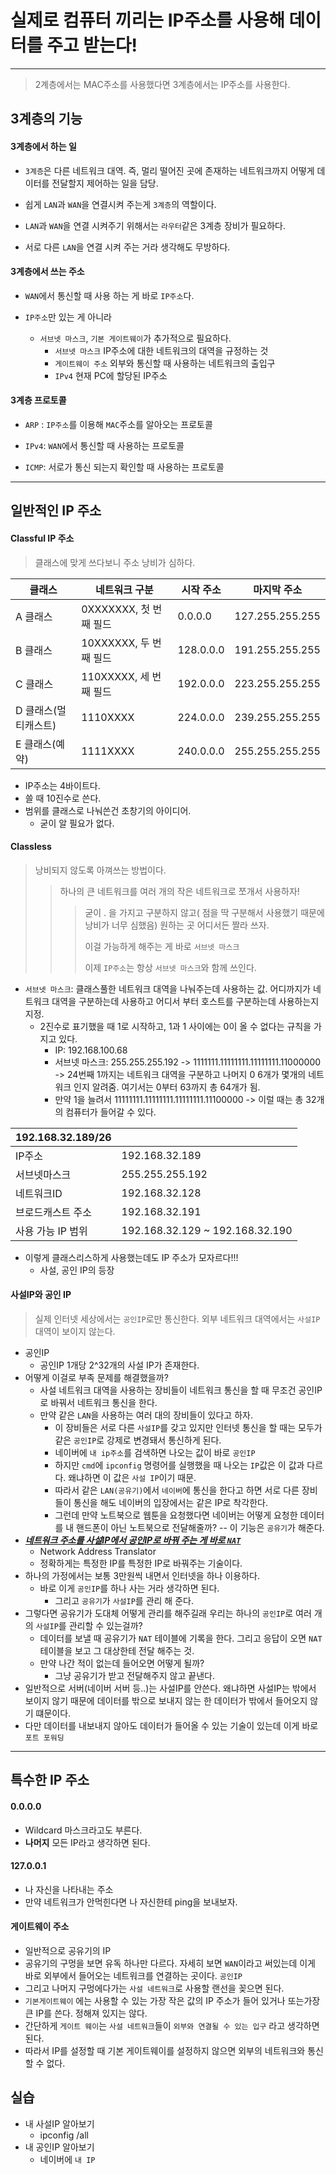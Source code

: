 # 실제로 컴퓨터 끼리는 IP주소를 사용해 데이터를 주고 받는다!

-----

> 2계층에서는 MAC주소를 사용했다면 3계층에서는 IP주소를 사용한다.



## 3계층의 기능



#### 3계층에서 하는 일

- `3계층`은 다른 네트워크 대역. 즉, 멀리 떨어진 곳에 존재하는 네트워크까지 어떻게 데이터를 전달할지 제어하는 일을 담당.

- 쉽게 `LAN`과 `WAN`을 연결시켜 주는게 `3계층`의 역할이다.
- `LAN`과 `WAN`을 연결 시켜주기 위해서는 `라우터`같은 3계층 장비가 필요하다.
- 서로 다른 `LAN`을 연결 시켜 주는 거라 생각해도 무방하다.

#### 3계층에서 쓰는 주소

- `WAN`에서 통신할 때 사용 하는 게 바로 `IP주소`다.

- `IP주소`만 있는 게 아니라
  - `서브넷 마스크`, `기본 게이트웨이`가 추가적으로 필요하다.
    - `서브넷 마스크`  IP주소에 대한 네트워크의 대역을 규정하는 것
    - `게이트웨이 주소` 외부와 통신할 때 사용하는 네트워크의 출입구
    - `IPv4` 현재 PC에 할당된 IP주소

#### 3계층 프로토콜

- `ARP` : `IP주소`를 이용해 `MAC`주소를 알아오는 프로토콜
- `IPv4`: `WAN`에서 통신할 때 사용하는 프로토콜

- `ICMP`: 서로가 통신 되는지 확인할 때 사용하는 프로토콜



-----

## 일반적인 IP 주소



#### Classful IP 주소

> 클래스에 맞게 쓰다보니 주소 낭비가 심하다.

| 클래스               | 네트워크 구분          | 시작 주소 | 마지막 주소     |
| -------------------- | ---------------------- | --------- | --------------- |
| A 클래스             | 0XXXXXXX, 첫 번째 필드 | 0.0.0.0   | 127.255.255.255 |
| B 클래스             | 10XXXXXX, 두 번째 필드 | 128.0.0.0 | 191.255.255.255 |
| C 클래스             | 110XXXXX, 세 번째 필드 | 192.0.0.0 | 223.255.255.255 |
| D 클래스(멀티캐스트) | 1110XXXX               | 224.0.0.0 | 239.255.255.255 |
| E 클래스(예약)       | 1111XXXX               | 240.0.0.0 | 255.255.255.255 |

- IP주소는 4바이트다.
- 쓸 때 10진수로 쓴다.
- 범위를 클래스로 나눠쓴건 초창기의 아이디어.
  - 굳이 알 필요가 없다. 



#### Classless

> 낭비되지 않도록 아껴쓰는 방법이다.
>
> > 하나의 큰 네트워크를 여러 개의 작은 네트워크로 쪼개서 사용하자!
> >
> > > 굳이 . 을 가지고 구분하지 않고( 점을 딱 구분해서 사용했기 때문에 낭비가 너무 심했음) 원하는 곳 어디서든 짤라  쓰자.
> > >
> > > 이걸 가능하게 해주는 게 바로 `서브넷 마스크`
> > >
> > > 이제 `IP주소`는 항상 `서브넷 마스크`와 함께 쓰인다.

- `서브넷 마스크`: 클래스풀한 네트워크 대역을 나눠주는데  사용하는 값. 어디까지가 네트워크 대역을 구분하는데 사용하고 어디서 부터 호스트를 구분하는데 사용하는지 지정.
  - 2진수로 표기했을 때 1로 시작하고, 1과 1 사이에는 0이 올 수 없다는 규칙을 가지고 있다.
    - IP: 192.168.100.68
    - 서브넷 마스크: 255.255.255.192 -> 1111111.11111111.11111111.11000000 -> 24번째 1까지는 네트워크 대역을 구분하고 나머지 0 6개가 몇개의 네트워크 인지 알려줌. 여기서는 0부터 63까지 총 64개가 됨.
    - 만약 1을 늘려서 11111111.11111111.11111111.11100000 -> 이럴 때는 총 32개의 컴퓨터가 들어갈 수 있다.

| 192.168.32.189/26 |                                 |
| ----------------- | ------------------------------- |
| IP주소            | 192.168.32.189                  |
| 서브넷마스크      | 255.255.255.192                 |
| 네트워크ID        | 192.168.32.128                  |
| 브로드캐스트 주소 | 192.168.32.191                  |
| 사용 가능 IP 범위 | 192.168.32.129 ~ 192.168.32.190 |

- 이렇게 클래스리스하게 사용했는데도 IP 주소가 모자르다!!! 
  - 사설, 공인 IP의 등장

#### 사설IP와 공인 IP

> 실제 인터넷 세상에서는 `공인IP`로만 통신한다. 외부 네트워크 대역에서는 `사설IP` 대역이 보이지 않는다.

- 공인IP
  - 공인IP 1개당 2^32개의 사설 IP가 존재한다.
- 어떻게 이걸로 부족 문제를 해결했을까?
  - 사설 네트워크 대역을 사용하는 장비들이 네트워크 통신을 할 때 무조건 공인IP로 바꿔서 네트워크 통신을 한다.
  - 만약 같은 `LAN`을 사용하는 여러 대의 장비들이 있다고 하자.
    - 이 장비들은 서로 다른 `사설IP`를 갖고 있지만 인터넷 통신을 할 때는 모두가 같은 `공인IP`로 강제로 변경돼서 통신하게 된다.
    - 네이버에 `내 ip주소`를 검색하면 나오는 값이 바로 `공인IP`
    - 하지만 `cmd`에 `ipconfig` 명령어를 실행했을 때 나오는 `IP`값은 이 값과 다르다. 왜냐하면 이 값은 `사설 IP`이기 때문.
    - 따라서 같은 `LAN(공유기)`에서 `네이버`에 통신을 한다고 하면 서로 다른 장비들이 통신을 해도 네이버의 입장에서는 같은 IP로 착각한다.
    - 그런데 만약 노트북으로 웹툰을 요청했다면 네이버는 어떻게 요청한 데이터를 내 핸드폰이 아닌 노트북으로 전달해줄까? -- 이 기능은 `공유기`가 해준다.
- **<u>*네트워크 주소를 사설IP에서 공인IP로 바꿔 주는 게 바로 `NAT`*</u>**
  - Network Address Translator
  - 정확하게는 특정한 IP를 특정한 IP로 바꿔주는 기술이다.
- 하나의 가정에서는 보통 3만원씩 내면서 인터넷을 하나 이용하다.
  - 바로 이게 `공인IP`를 하나 사는 거라 생각하면 된다.
    - 그리고 `공유기`가 `사설IP`를 관리 해 준다.
- 그렇다면 공유기가 도대체 어떻게 관리를 해주길래 우리는 하나의 `공인IP`로 여러 개의 `사설IP`를 관리할 수 있는걸까?
  - 데이터를 보낼 때 공유기가 `NAT` 테이블에 기록을 한다. 그리고 응답이 오면 `NAT` 테이블을 보고 그 대상한테 전달 해주는 것.
  - 만약 나간 적이 없는데 들어오면 어떻게 될까?
    - 그냥 공유기가 받고 전달해주지 않고 끝낸다.
- 일반적으로 서버(네이버 서버 등..)는 사설IP를 안쓴다. 왜냐하면 사설IP는 밖에서 보이지 않기 때문에 데이터를 밖으로 보내지 않는 한 데이터가 밖에서 들어오지 않기 떄문이다.
- 다만 데이터를 내보내지 않아도 데이터가 들어올 수 있는 기술이 있는데 이게 바로 `포트 포워딩`



-----

## 특수한 IP 주소



#### 0.0.0.0

- Wildcard 마스크라고도 부른다.
- **나머지** 모든 IP라고 생각하면 된다.

#### 127.0.0.1

- 나 자신을 나타내는 주소
- 만약 네트워크가 안먹힌다면 나 자신한테 ping을 보내보자.

#### 게이트웨이 주소

- 일반적으로 공유기의 IP
- 공유기의 구멍을 보면 유독 하나만 다르다. 자세히 보면 `WAN`이라고 써있는데 이게 바로 외부에서 들어오는 네트워크를 연결하는 곳이다. `공인IP`
- 그리고 나머지 구멍에다가는 `사설 네트워크`로 사용할 랜선을 꽂으면 된다.
- `기본게이트웨이` 에는 사용할 수 있는 가장 작은 값의 IP 주소가 들어 있거나 또는가장 큰 IP를 쓴다. 정해져 있지는 않다.
- 간단하게 `게이트 웨이`는 `사설 네트워크`들이 `외부와 연결될 수 있는 입구` 라고 생각하면 된다.
- 따라서 IP를 설정할 때 기본 게이트웨이를 설정하지 않으면 외부의 네트워크와 통신할 수 없다.

##  실습

- 내 사설IP 알아보기
  - ipconfig /all
- 내 공인IP 알아보기
  - 네이버에 `내 IP`